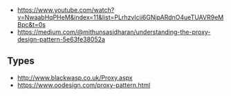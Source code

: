 - https://www.youtube.com/watch?v=NwaabHqPHeM&index=11&list=PLrhzvIcii6GNjpARdnO4ueTUAVR9eMBpc&t=0s
- https://medium.com/@mithunsasidharan/understanding-the-proxy-design-pattern-5e63fe38052a

## Types

- http://www.blackwasp.co.uk/Proxy.aspx
- https://www.oodesign.com/proxy-pattern.html
